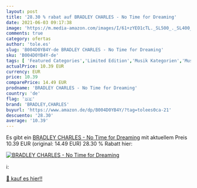 ```yaml
---
layout: post
title: '28.30 % rabat auf BRADLEY CHARLES - No Time for Dreaming'
date: 2021-06-03 09:17:38
image: 'https://m.media-amazon.com/images/I/61+zYEO1cTL._SL500_._SL400_.jpg'
comments: true
category: ofertas
author: 'tole.es'
slug: 'B004D0YB4Y-de BRADLEY CHARLES - No Time for Dreaming'
sku: 'B004D0YB4Y-de'
tags: [ 'Featured Categories','Limited Edition','Musik Kategorien','Musik-CDs & Vinyl','Pop','R&B & Soul','Soul','bradley,charles', ]
actualPrice: 10.39 EUR
currency: EUR
price: 10.39
comparePrice: 14.49 EUR
prodname: 'BRADLEY CHARLES - No Time for Dreaming'
country: 'de'
flag: '🇩🇪'
brand: 'BRADLEY,CHARLES'
buyurl: 'https://www.amazon.de/dp/B004D0YB4Y/?tag=tolees0ca-21'
descuento: '28.30'
average: '10.39'
---
```


Es gibt ein [BRADLEY CHARLES - No Time for Dreaming](https://www.amazon.de/dp/B004D0YB4Y/?tag=tolees0ca-21) mit aktuellem Preis 10.39 EUR (original: 14.49 EUR) 28.30 % Rabatt hier:

[![BRADLEY CHARLES - No Time for Dreaming](https://m.media-amazon.com/images/I/61+zYEO1cTL._SL500_._SL400_.jpg)](https://www.amazon.de/dp/B004D0YB4Y/?tag=tolees0ca-21)

ℹ️:


[🛒 kauf es hier!!](https://www.amazon.de/dp/B004D0YB4Y/?tag=tolees0ca-21)

